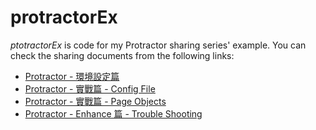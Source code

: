 # protractorEx

*ptotractorEx* is code for my Protractor sharing series' example. You can check the sharing documents from the following links:

* [Protractor - 環境設定篇](https://www.facebook.com/notes/paul-li/protractor-%E7%92%B0%E5%A2%83%E8%A8%AD%E5%AE%9A%E7%AF%87/10152948608982211)
* [Protractor - 實戰篇 - Config File](https://www.facebook.com/notes/paul-li/protractor-%E5%AF%A6%E6%88%B0%E7%AF%87-config-file/10152950568012211)
* [Protractor - 實戰篇 - Page Objects](https://www.facebook.com/notes/paul-li/protractor-%E5%AF%A6%E6%88%B0%E7%AF%87-config-file/10152950568012211)
* [Protractor - Enhance 篇 - Trouble Shooting](https://www.facebook.com/notes/paul-li/protractor-enhance-%E7%AF%87-trouble-shooting/10152956325467211)
